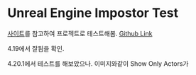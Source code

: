 # Unreal Engine Impostor Test

[사이트](https://shaderbits.com/blog/octahedral-impostors)를 참고하여 프로젝트로 테스트해봄. [Github Link](https://github.com/ictusbrucks/ImpostorBaker)

4.19에서 잘됨을 확인.

4.20.1에서 테스트를 해보았으나. 이미지와같이 Show Only Actors가
